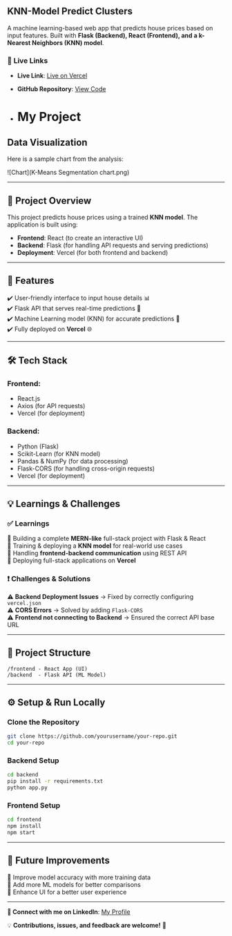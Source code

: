 
## **KNN-Model Predict Clusters**  
A machine learning-based web app that predicts house prices based on input features. Built with **Flask (Backend), React (Frontend), and a k-Nearest Neighbors (KNN) model**.

### 🔗 **Live Links**  
- **Live Link**: [Live on Vercel](https://sct-ml-2-qaw1-45wfotr0q-sahilraj12032004s-projects.vercel.app/)    
- **GitHub Repository**: [View Code](https://github.com/SahilRaj12032004/SCT_ML_2.git )

- # My Project

## Data Visualization

Here is a sample chart from the analysis:

![Chart](K-Means Segmentation chart.png)

---

## 📌 **Project Overview**  
This project predicts house prices using a trained **KNN model**. The application is built using:  
- **Frontend**: React (to create an interactive UI)  
- **Backend**: Flask (for handling API requests and serving predictions)  
- **Deployment**: Vercel (for both frontend and backend)  

---

## 🚀 **Features**  
✔️ User-friendly interface to input house details 📊  
✔️ Flask API that serves real-time predictions 📡  
✔️ Machine Learning model (KNN) for accurate predictions 🧠  
✔️ Fully deployed on **Vercel** 🌐  

---

## 🛠 **Tech Stack**  
### **Frontend**:  
- React.js  
- Axios (for API requests)  
- Vercel (for deployment)  

### **Backend**:  
- Python (Flask)  
- Scikit-Learn (for KNN model)  
- Pandas & NumPy (for data processing)  
- Flask-CORS (for handling cross-origin requests)  
- Vercel (for deployment)  

---

## 💡 **Learnings & Challenges**  
### ✅ **Learnings**  
🔹 Building a complete **MERN-like** full-stack project with Flask & React  
🔹 Training & deploying a **KNN model** for real-world use cases  
🔹 Handling **frontend-backend communication** using REST API  
🔹 Deploying full-stack applications on **Vercel**  

### ❗ **Challenges & Solutions**  
⚠ **Backend Deployment Issues** → Fixed by correctly configuring `vercel.json`  
⚠ **CORS Errors** → Solved by adding `Flask-CORS`  
⚠ **Frontend not connecting to Backend** → Ensured the correct API base URL  

---

## 📂 **Project Structure**  
```
/frontend - React App (UI)
/backend  - Flask API (ML Model)
```

---

## ⚙ **Setup & Run Locally**  
### **Clone the Repository**  
```sh
git clone https://github.com/yourusername/your-repo.git
cd your-repo
```

### **Backend Setup**  
```sh
cd backend
pip install -r requirements.txt
python app.py
```

### **Frontend Setup**  
```sh
cd frontend
npm install
npm start
```

---

## 📢 **Future Improvements**  
🚀 Improve model accuracy with more training data  
🚀 Add more ML models for better comparisons  
🚀 Enhance UI for a better user experience  

---

**🔗 Connect with me on LinkedIn**: [My Profile](https://www.linkedin.com/in/sahil-raj-o1/)  

💡 **Contributions, issues, and feedback are welcome!** 🚀 
